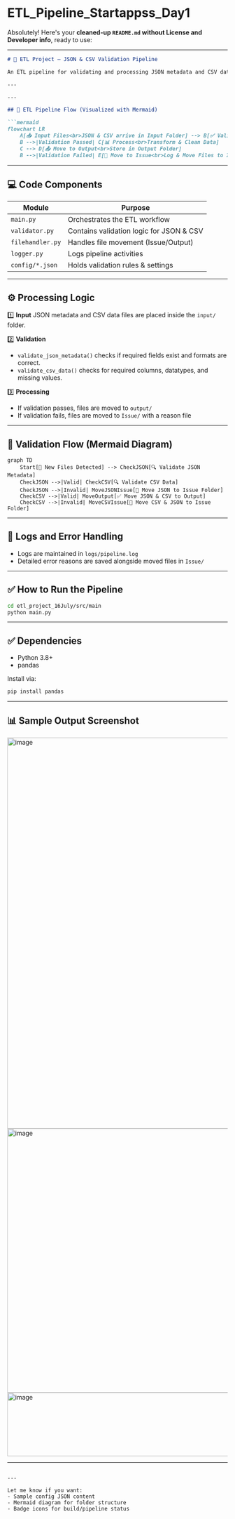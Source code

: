 # ETL_Pipeline_Startappss_Day1
Absolutely! Here's your **cleaned-up `README.md` without License and Developer info**, ready to use:

---

```markdown
# 🚀 ETL Project — JSON & CSV Validation Pipeline

An ETL pipeline for validating and processing JSON metadata and CSV data files using Python.

---

---

## 🔄 ETL Pipeline Flow (Visualized with Mermaid)

```mermaid
flowchart LR
    A[📥 Input Files<br>JSON & CSV arrive in Input Folder] --> B[✅ Validate<br>Check JSON Metadata & CSV Data Integrity]
    B -->|Validation Passed| C[📊 Process<br>Transform & Clean Data]
    C --> D[📤 Move to Output<br>Store in Output Folder]
    B -->|Validation Failed| E[🚫 Move to Issue<br>Log & Move Files to Issue Folder]
````

---

## 💻 Code Components

| Module           | Purpose                                  |
| ---------------- | ---------------------------------------- |
| `main.py`        | Orchestrates the ETL workflow            |
| `validator.py`   | Contains validation logic for JSON & CSV |
| `filehandler.py` | Handles file movement (Issue/Output)     |
| `logger.py`      | Logs pipeline activities                 |
| `config/*.json`  | Holds validation rules & settings        |

---

## ⚙️ Processing Logic

1️⃣ **Input**
JSON metadata and CSV data files are placed inside the `input/` folder.

2️⃣ **Validation**

* `validate_json_metadata()` checks if required fields exist and formats are correct.
* `validate_csv_data()` checks for required columns, datatypes, and missing values.

3️⃣ **Processing**

* If validation passes, files are moved to `output/`
* If validation fails, files are moved to `Issue/` with a reason file

---

## 📝 Validation Flow (Mermaid Diagram)

```mermaid
graph TD
    Start[📁 New Files Detected] --> CheckJSON[🔍 Validate JSON Metadata]
    CheckJSON -->|Valid| CheckCSV[🔍 Validate CSV Data]
    CheckJSON -->|Invalid| MoveJSONIssue[🚫 Move JSON to Issue Folder]
    CheckCSV -->|Valid| MoveOutput[✅ Move JSON & CSV to Output]
    CheckCSV -->|Invalid| MoveCSVIssue[🚫 Move CSV & JSON to Issue Folder]
```

---

## 📜 Logs and Error Handling

* Logs are maintained in `logs/pipeline.log`
* Detailed error reasons are saved alongside moved files in `Issue/`

---

## ✅ How to Run the Pipeline

```bash
cd etl_project_16July/src/main
python main.py
```

---

## ✅ Dependencies

* Python 3.8+
* pandas

Install via:

```bash
pip install pandas
```

---

## 📊 Sample Output Screenshot

<img width="848" height="891" alt="image" src="https://github.com/user-attachments/assets/dc773e42-be9c-4e33-8e92-6397a5a7f213" />
<img width="869" height="602" alt="image" src="https://github.com/user-attachments/assets/e1dbb771-d40a-4b16-8201-4622761d2774" />
<img width="817" height="145" alt="image" src="https://github.com/user-attachments/assets/2115ec32-86c3-4275-9615-9b2741ac5553" />

---

```

---

Let me know if you want:
- Sample config JSON content  
- Mermaid diagram for folder structure  
- Badge icons for build/pipeline status
```

